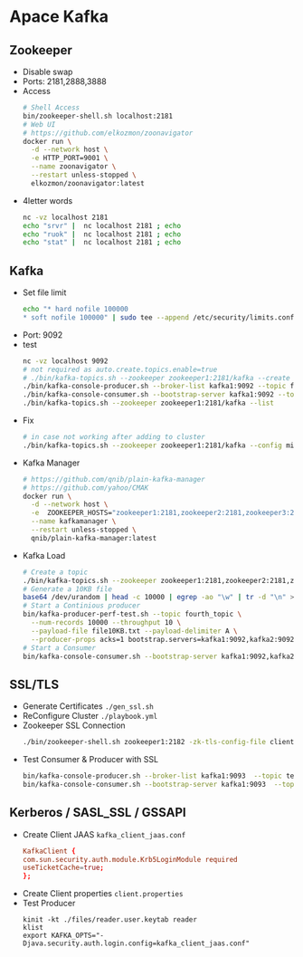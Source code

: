 # Apace Kafka

## Zookeeper
- Disable swap
- Ports: 2181,2888,3888
- Access
  ```bash
  # Shell Access
  bin/zookeeper-shell.sh localhost:2181
  # Web UI
  # https://github.com/elkozmon/zoonavigator
  docker run \
    -d --network host \
    -e HTTP_PORT=9001 \
    --name zoonavigator \
    --restart unless-stopped \
    elkozmon/zoonavigator:latest
  ```
- 4letter words
  ```bash
  nc -vz localhost 2181
  echo "srvr" |  nc localhost 2181 ; echo
  echo "ruok" |  nc localhost 2181 ; echo
  echo "stat" |  nc localhost 2181 ; echo
  ```

## Kafka
- Set file limit
  ```bash
  echo "* hard nofile 100000
  * soft nofile 100000" | sudo tee --append /etc/security/limits.conf
  ```
- Port: 9092
- test
  ```bash
  nc -vz localhost 9092
  # not required as auto.create.topics.enable=true
  # ./bin/kafka-topics.sh --zookeeper zookeeper1:2181/kafka --create --topic first_topic   --replication-factor 1 --partitions 3
  ./bin/kafka-console-producer.sh --broker-list kafka1:9092 --topic first_topic
  ./bin/kafka-console-consumer.sh --bootstrap-server kafka1:9092 --topic first_topic --from-beginning
  ./bin/kafka-topics.sh --zookeeper zookeeper1:2181/kafka --list
  ```
- Fix
  ```bash
  # in case not working after adding to cluster
  ./bin/kafka-topics.sh --zookeeper zookeeper1:2181/kafka --config min.insync.replicas=1 --topic __consumer_offsets --alter
  ```
- Kafka Manager 
  ```bash
  # https://github.com/qnib/plain-kafka-manager
  # https://github.com/yahoo/CMAK
  docker run \
    -d --network host \
    -e  ZOOKEEPER_HOSTS="zookeeper1:2181,zookeeper2:2181,zookeeper3:2181" \
    --name kafkamanager \
    --restart unless-stopped \
    qnib/plain-kafka-manager:latest
  ```
- Kafka Load
  ```bash
  # Create a topic
  ./bin/kafka-topics.sh --zookeeper zookeeper1:2181,zookeeper2:2181,zookeeper3:2181/kafka --create --topic fourth_topic   --replication-factor 3 --partitions 3
  # Generate a 10KB file
  base64 /dev/urandom | head -c 10000 | egrep -ao "\w" | tr -d "\n" > file10KB.txt
  # Start a Continious producer
  bin/kafka-producer-perf-test.sh --topic fourth_topic \
    --num-records 10000 --throughput 10 \
    --payload-file file10KB.txt --payload-delimiter A \
    --producer-props acks=1 bootstrap.servers=kafka1:9092,kafka2:9092,kafka3:9092
  # Start a Consumer
  bin/kafka-console-consumer.sh --bootstrap-server kafka1:9092,kafka2:9092,kafka3:9092 --topic fourth_topic
  ```
## SSL/TLS
- Generate Certificates `./gen_ssl.sh`
- ReConfigure Cluster `./playbook.yml`
- Zookeeper SSL Connection 
  ```bash
  ./bin/zookeeper-shell.sh zookeeper1:2182 -zk-tls-config-file client.properties
  ```
- Test Consumer & Producer with SSL 
  ```bash
  bin/kafka-console-producer.sh --broker-list kafka1:9093  --topic test --producer.config client.properties
  bin/kafka-console-consumer.sh --bootstrap-server kafka1:9093  --topic test --consumer.config client.properties --from-beginning
  ```  

## Kerberos / SASL_SSL / GSSAPI
- Create Client JAAS `kafka_client_jaas.conf`
  ```conf
  KafkaClient {
  com.sun.security.auth.module.Krb5LoginModule required
  useTicketCache=true;
  };
  ```
- Create Client properties `client.properties`
- Test Producer
  ```
  kinit -kt ./files/reader.user.keytab reader
  klist
  export KAFKA_OPTS="-Djava.security.auth.login.config=kafka_client_jaas.conf"
  ```